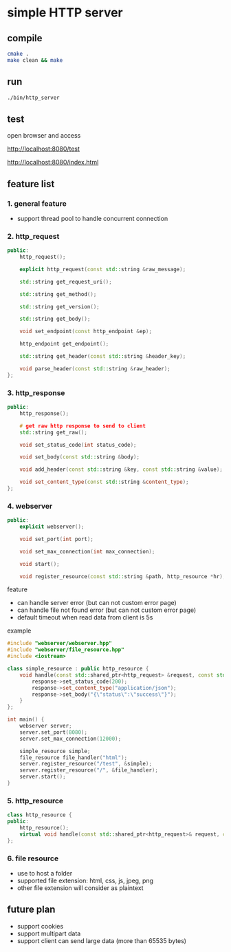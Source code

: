 # simple HTTP server

## compile
```bash
cmake .
make clean && make
```

## run
```bash
./bin/http_server
```

## test
open browser and access 

[http://localhost:8080/test](http://localhost:8080/test)

[http://localhost:8080/index.html](http://localhost:8080/index.html)

## feature list

### 1. general feature
    
   - support thread pool to handle concurrent connection
    
### 2. http_request
```cpp
public:
    http_request();

    explicit http_request(const std::string &raw_message);

    std::string get_request_uri();

    std::string get_method();

    std::string get_version();

    std::string get_body();

    void set_endpoint(const http_endpoint &ep);

    http_endpoint get_endpoint();

    std::string get_header(const std::string &header_key);

    void parse_header(const std::string &raw_header);
};
```
    
### 3. http_response

```cpp
public:
    http_response();

    # get raw http response to send to client
    std::string get_raw();

    void set_status_code(int status_code);

    void set_body(const std::string &body);

    void add_header(const std::string &key, const std::string &value);

    void set_content_type(const std::string &content_type);
};
```
 
### 4. webserver

```cpp
public:
    explicit webserver();

    void set_port(int port);

    void set_max_connection(int max_connection);

    void start();

    void register_resource(const std::string &path, http_resource *hr);
```

feature
- can handle server error (but can not custom error page)
- can handle file not found error (but can not custom error page)
- default timeout when read data from client is 5s

example
```cpp
#include "webserver/webserver.hpp"
#include "webserver/file_resource.hpp"
#include <iostream>

class simple_resource : public http_resource {
    void handle(const std::shared_ptr<http_request> &request, const std::shared_ptr<http_response> &response) {
        response->set_status_code(200);
        response->set_content_type("application/json");
        response->set_body("{\"status\":\"success\"}");
    }
};

int main() {
    webserver server;
    server.set_port(8080);
    server.set_max_connection(12000);

    simple_resource simple;
    file_resource file_handler("html");
    server.register_resource("/test", &simple);
    server.register_resource("/", &file_handler);
    server.start();
}

```
    
### 5. http_resource

```cpp
class http_resource {
public:
    http_resource();
    virtual void handle(const std::shared_ptr<http_request>& request, const std::shared_ptr<http_response>& response) = 0;
};
```
    
### 6. file resource
- use to host a folder
- supported file extension: html, css, js, jpeg, png
- other file extension will consider as plaintext


## future plan
- support cookies
- support multipart data
- support client can send large data (more than 65535 bytes)